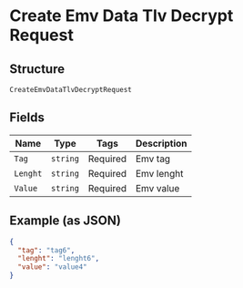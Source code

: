 
# Create Emv Data Tlv Decrypt Request

## Structure

`CreateEmvDataTlvDecryptRequest`

## Fields

| Name | Type | Tags | Description |
|  --- | --- | --- | --- |
| `Tag` | `string` | Required | Emv tag |
| `Lenght` | `string` | Required | Emv lenght |
| `Value` | `string` | Required | Emv value |

## Example (as JSON)

```json
{
  "tag": "tag6",
  "lenght": "lenght6",
  "value": "value4"
}
```

